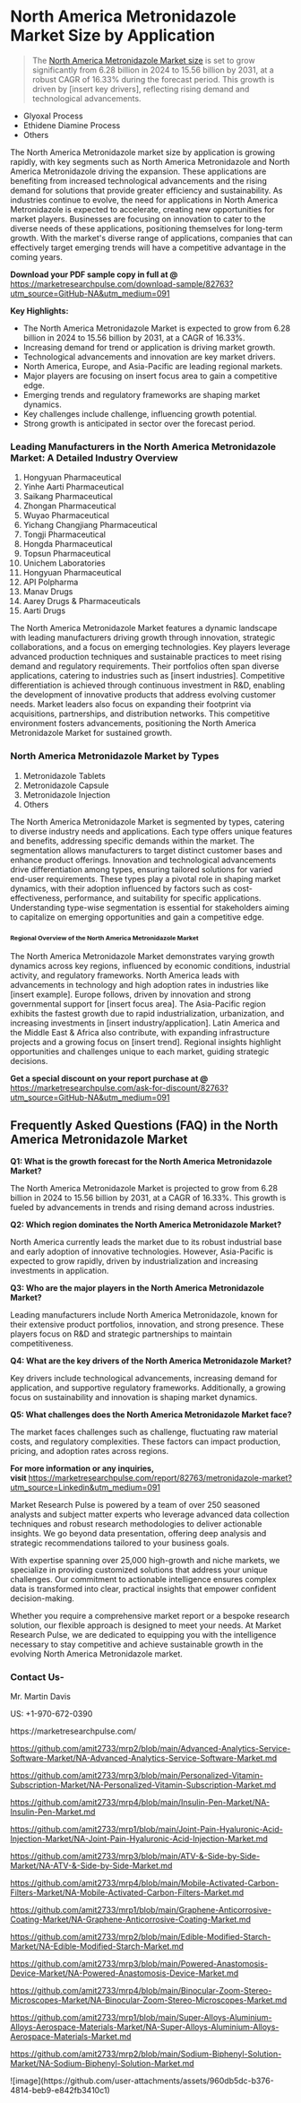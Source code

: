 <h1>North America Metronidazole Market&nbsp;Size by Application</h1><blockquote><p>The <a href="https://marketresearchpulse.com/download-sample/82763?utm_source=GitHub-NA&amp;utm_medium=091">North America Metronidazole Market size</a> is set to grow significantly from 6.28 billion in 2024 to 15.56 billion by 2031, at a robust CAGR of 16.33% during the forecast period. This growth is driven by [insert key drivers], reflecting rising demand and technological advancements.</p></blockquote><ul><li>Glyoxal Process <li> Ethidene Diamine Process <li> Others</li></ul><p>The North America Metronidazole market size by application is growing rapidly, with key segments such as North America Metronidazole and North America Metronidazole driving the expansion. These applications are benefiting from increased technological advancements and the rising demand for solutions that provide greater efficiency and sustainability. As industries continue to evolve, the need for applications in North America Metronidazole is expected to accelerate, creating new opportunities for market players. Businesses are focusing on innovation to cater to the diverse needs of these applications, positioning themselves for long-term growth. With the market's diverse range of applications, companies that can effectively target emerging trends will have a competitive advantage in the coming years.</p><p><strong>Download your PDF sample copy in full at @ </strong><a href="https://marketresearchpulse.com/download-sample/82763?utm_source=GitHub-NA&amp;utm_medium=091">https://marketresearchpulse.com/download-sample/82763?utm_source=GitHub-NA&amp;utm_medium=091</a></p><p><strong>Key Highlights: </strong></p><ul><li>The North America Metronidazole Market is expected to grow from 6.28 billion in 2024 to 15.56 billion by 2031, at a CAGR of 16.33%.</li><li>Increasing demand for trend or application is driving market growth.</li><li>Technological advancements and innovation are key market drivers.</li><li>North America, Europe, and Asia-Pacific are leading regional markets.</li><li>Major players are focusing on insert focus area to gain a competitive edge.</li><li>Emerging trends and regulatory frameworks are shaping market dynamics.</li><li>Key challenges include challenge, influencing growth potential.</li><li>Strong growth is anticipated in sector over the forecast period.</li></ul><h3>Leading Manufacturers in the North America Metronidazole Market: A Detailed Industry Overview</h3><ol><li>Hongyuan Pharmaceutical</li><li>Yinhe Aarti Pharmaceutical</li><li>Saikang Pharmaceutical</li><li>Zhongan Pharmaceutical</li><li>Wuyao Pharmaceutical</li><li>Yichang Changjiang Pharmaceutical</li><li>Tongji Pharmaceutical</li><li>Hongda Pharmaceutical</li><li>Topsun Pharmaceutical</li><li>Unichem Laboratories</li><li>Hongyuan Pharmaceutical</li><li>API Polpharma</li><li>Manav Drugs</li><li>Aarey Drugs & Pharmaceuticals</li><li>Aarti Drugs</li></ol><div class="flex max-w-full flex-col flex-grow"><div class="min-h-8 text-message flex w-full flex-col items-end gap-2 whitespace-normal break-words [.text-message+&amp;]:mt-5" dir="auto" data-message-author-role="assistant" data-message-id="fd8432e4-4910-450d-b182-61b7bfb0a01f" data-message-model-slug="gpt-4o"><div class="flex w-full flex-col gap-1 empty:hidden first:pt-[3px]"><div class="markdown prose w-full break-words dark:prose-invert light"><p>The North America Metronidazole Market features a dynamic landscape with leading manufacturers driving growth through innovation, strategic collaborations, and a focus on emerging technologies. Key players leverage advanced production techniques and sustainable practices to meet rising demand and regulatory requirements. Their portfolios often span diverse applications, catering to industries such as [insert industries]. Competitive differentiation is achieved through continuous investment in R&amp;D, enabling the development of innovative products that address evolving customer needs. Market leaders also focus on expanding their footprint via acquisitions, partnerships, and distribution networks. This competitive environment fosters advancements, positioning the North America Metronidazole Market for sustained growth.</p></div></div></div></div><h3>North America Metronidazole Market by Types</h3><ol><li>Metronidazole Tablets <li> Metronidazole Capsule <li> Metronidazole Injection <li> Others</li></ol><div class="flex max-w-full flex-col flex-grow"><div class="min-h-8 text-message flex w-full flex-col items-end gap-2 whitespace-normal break-words [.text-message+&amp;]:mt-5" dir="auto" data-message-author-role="assistant" data-message-id="084470be-0bb7-4664-bddf-5156b4f41249" data-message-model-slug="gpt-4o-mini"><div class="flex w-full flex-col gap-1 empty:hidden first:pt-[3px]"><div class="markdown prose w-full break-words dark:prose-invert light"><p>The North America Metronidazole Market is segmented by types, catering to diverse industry needs and applications. Each type offers unique features and benefits, addressing specific demands within the market. The segmentation allows manufacturers to target distinct customer bases and enhance product offerings. Innovation and technological advancements drive differentiation among types, ensuring tailored solutions for varied end-user requirements. These types play a pivotal role in shaping market dynamics, with their adoption influenced by factors such as cost-effectiveness, performance, and suitability for specific applications. Understanding type-wise segmentation is essential for stakeholders aiming to capitalize on emerging opportunities and gain a competitive edge.</p></div></div></div></div><h3><span style="font-size: 11px;">Regional Overview of the North America Metronidazole Market</span></h3><div class="flex max-w-full flex-col flex-grow"><div class="min-h-8 text-message flex w-full flex-col items-end gap-2 whitespace-normal break-words [.text-message+&amp;]:mt-5" dir="auto" data-message-author-role="assistant" data-message-id="e9038762-ce64-4e30-91c9-9bd413514231" data-message-model-slug="gpt-4o-mini"><div class="flex w-full flex-col gap-1 empty:hidden first:pt-[3px]"><div class="markdown prose w-full break-words dark:prose-invert light"><p>The North America Metronidazole Market demonstrates varying growth dynamics across key regions, influenced by economic conditions, industrial activity, and regulatory frameworks. North America leads with advancements in technology and high adoption rates in industries like [insert example]. Europe follows, driven by innovation and strong governmental support for [insert focus area]. The Asia-Pacific region exhibits the fastest growth due to rapid industrialization, urbanization, and increasing investments in [insert industry/application]. Latin America and the Middle East &amp; Africa also contribute, with expanding infrastructure projects and a growing focus on [insert trend]. Regional insights highlight opportunities and challenges unique to each market, guiding strategic decisions.</p></div></div></div></div><p><strong>Get a special discount on your report purchase at @ </strong><a href="https://marketresearchpulse.com/ask-for-discount/82763?utm_source=GitHub-NA&amp;utm_medium=091">https://marketresearchpulse.com/ask-for-discount/82763?utm_source=GitHub-NA&amp;utm_medium=091</a></p><h2>Frequently Asked Questions (FAQ) in the North America Metronidazole Market</h2><p><strong>Q1: What is the growth forecast for the North America Metronidazole Market?</strong></p><p>The North America Metronidazole Market is projected to grow from 6.28 billion in 2024 to 15.56 billion by 2031, at a CAGR of 16.33%. This growth is fueled by advancements in trends and rising demand across industries.</p><p><strong>Q2: Which region dominates the North America Metronidazole Market?</strong></p><p>North America currently leads the market due to its robust industrial base and early adoption of innovative technologies. However, Asia-Pacific is expected to grow rapidly, driven by industrialization and increasing investments in application.</p><p><strong>Q3: Who are the major players in the North America Metronidazole Market?</strong></p><p>Leading manufacturers include North America Metronidazole, known for their extensive product portfolios, innovation, and strong presence. These players focus on R&amp;D and strategic partnerships to maintain competitiveness.</p><p><strong>Q4: What are the key drivers of the North America Metronidazole Market?</strong></p><p>Key drivers include technological advancements, increasing demand for application, and supportive regulatory frameworks. Additionally, a growing focus on sustainability and innovation is shaping market dynamics.</p><p><strong>Q5: What challenges does the North America Metronidazole Market face?</strong></p><p>The market faces challenges such as challenge, fluctuating raw material costs, and regulatory complexities. These factors can impact production, pricing, and adoption rates across regions.</p><p><strong>For more information or any inquiries, visit&nbsp;</strong><a href="https://marketresearchpulse.com/report/82763/metronidazole-market?utm_source=Linkedin&utm_medium=091">https://marketresearchpulse.com/report/82763/metronidazole-market?utm_source=Linkedin&utm_medium=091</a></p><p>Market Research Pulse is powered by a team of over 250 seasoned analysts and subject matter experts who leverage advanced data collection techniques and robust research methodologies to deliver actionable insights. We go beyond data presentation, offering deep analysis and strategic recommendations tailored to your business goals.</p><p>With expertise spanning over 25,000 high-growth and niche markets, we specialize in providing customized solutions that address your unique challenges. Our commitment to actionable intelligence ensures complex data is transformed into clear, practical insights that empower confident decision-making.</p><p>Whether you require a comprehensive market report or a bespoke research solution, our flexible approach is designed to meet your needs. At Market Research Pulse, we are dedicated to equipping you with the intelligence necessary to stay competitive and achieve sustainable growth in the evolving North America Metronidazole market.</p><h3><strong>Contact Us-</strong></h3><p>Mr. Martin Davis</p><p>US: +1-970-672-0390</p><p>https://marketresearchpulse.com/</p><p><a href="https://github.com/amit2733/mrp2/blob/main/Advanced-Analytics-Service-Software-Market/NA-Advanced-Analytics-Service-Software-Market.md">https://github.com/amit2733/mrp2/blob/main/Advanced-Analytics-Service-Software-Market/NA-Advanced-Analytics-Service-Software-Market.md</a></p><p><a href="https://github.com/amit2733/mrp3/blob/main/Personalized-Vitamin-Subscription-Market/NA-Personalized-Vitamin-Subscription-Market.md">https://github.com/amit2733/mrp3/blob/main/Personalized-Vitamin-Subscription-Market/NA-Personalized-Vitamin-Subscription-Market.md</a></p><p><a href="https://github.com/amit2733/mrp4/blob/main/Insulin-Pen-Market/NA-Insulin-Pen-Market.md">https://github.com/amit2733/mrp4/blob/main/Insulin-Pen-Market/NA-Insulin-Pen-Market.md</a></p><p><a href="https://github.com/amit2733/mrp1/blob/main/Joint-Pain-Hyaluronic-Acid-Injection-Market/NA-Joint-Pain-Hyaluronic-Acid-Injection-Market.md">https://github.com/amit2733/mrp1/blob/main/Joint-Pain-Hyaluronic-Acid-Injection-Market/NA-Joint-Pain-Hyaluronic-Acid-Injection-Market.md</a></p><p><a href="https://github.com/amit2733/mrp3/blob/main/ATV-&-Side-by-Side-Market/NA-ATV-&-Side-by-Side-Market.md">https://github.com/amit2733/mrp3/blob/main/ATV-&-Side-by-Side-Market/NA-ATV-&-Side-by-Side-Market.md</a></p><p><a href="https://github.com/amit2733/mrp4/blob/main/Mobile-Activated-Carbon-Filters-Market/NA-Mobile-Activated-Carbon-Filters-Market.md">https://github.com/amit2733/mrp4/blob/main/Mobile-Activated-Carbon-Filters-Market/NA-Mobile-Activated-Carbon-Filters-Market.md</a></p><p><a href="https://github.com/amit2733/mrp1/blob/main/Graphene-Anticorrosive-Coating-Market/NA-Graphene-Anticorrosive-Coating-Market.md">https://github.com/amit2733/mrp1/blob/main/Graphene-Anticorrosive-Coating-Market/NA-Graphene-Anticorrosive-Coating-Market.md</a></p><p><a href="https://github.com/amit2733/mrp2/blob/main/Edible-Modified-Starch-Market/NA-Edible-Modified-Starch-Market.md">https://github.com/amit2733/mrp2/blob/main/Edible-Modified-Starch-Market/NA-Edible-Modified-Starch-Market.md</a></p><p><a href="https://github.com/amit2733/mrp3/blob/main/Powered-Anastomosis-Device-Market/NA-Powered-Anastomosis-Device-Market.md">https://github.com/amit2733/mrp3/blob/main/Powered-Anastomosis-Device-Market/NA-Powered-Anastomosis-Device-Market.md</a></p><p><a href="https://github.com/amit2733/mrp4/blob/main/Binocular-Zoom-Stereo-Microscopes-Market/NA-Binocular-Zoom-Stereo-Microscopes-Market.md">https://github.com/amit2733/mrp4/blob/main/Binocular-Zoom-Stereo-Microscopes-Market/NA-Binocular-Zoom-Stereo-Microscopes-Market.md</a></p><p><a href="https://github.com/amit2733/mrp1/blob/main/Super-Alloys-Aluminium-Alloys-Aerospace-Materials-Market/NA-Super-Alloys-Aluminium-Alloys-Aerospace-Materials-Market.md">https://github.com/amit2733/mrp1/blob/main/Super-Alloys-Aluminium-Alloys-Aerospace-Materials-Market/NA-Super-Alloys-Aluminium-Alloys-Aerospace-Materials-Market.md</a></p><p><a href="https://github.com/amit2733/mrp2/blob/main/Sodium-Biphenyl-Solution-Market/NA-Sodium-Biphenyl-Solution-Market.md">https://github.com/amit2733/mrp2/blob/main/Sodium-Biphenyl-Solution-Market/NA-Sodium-Biphenyl-Solution-Market.md</a></p>
![image](https://github.com/user-attachments/assets/960db5dc-b376-4814-beb9-e842fb3410c1)
